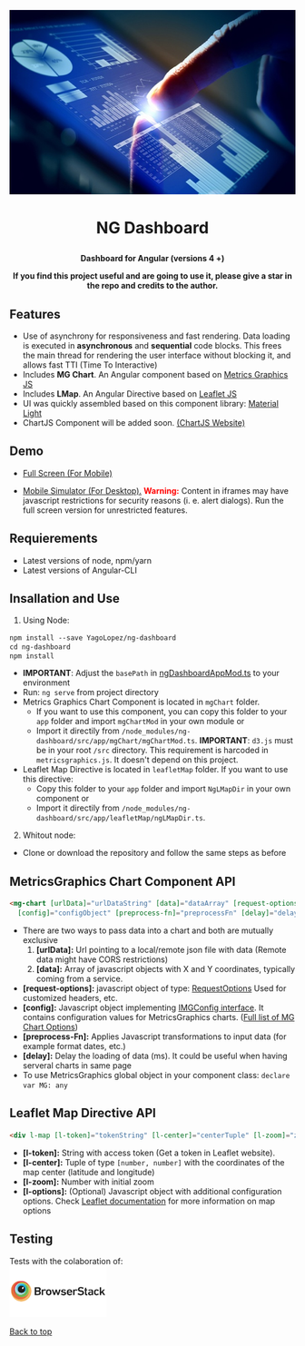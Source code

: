 <p align="center"><img src="src/assets/img/about9.jpg" style="width: 580px; height: 325px"></p>

<h1><p align="center">NG Dashboard</p></h1>
<b><p align="center">Dashboard for Angular (versions 4 +)</p></b>

<p align="center">
<b>If you find this project useful and are going to use it, please give a star in the repo and credits to the author.</b>
</p>

## Features

- Use of asynchrony for responsiveness and fast rendering. Data loading is executed 
  in **asynchronous** and **sequential** code blocks. This frees the main thread for rendering the user interface 
  without blocking it, and allows fast TTI (Time To Interactive)
- Includes **MG Chart**. An Angular component based on <a href="http://metricsgraphicsjs.org" target="_blank">Metrics Graphics JS</a>
- Includes **LMap**. An Angular Directive based on <a href="http://leafletjs.com" target="_blank">Leaflet JS</a>
- UI was quickly assembled based on this component library: <a href="https://github.com/YagoLopez/material-light" target="_blank">Material Light</a>
- ChartJS Component will be added soon. <a href="http://www.chartjs.org/" target="_blank">(ChartJS Website)</a>

## Demo

- <a href="https://yagolopez.github.io/ng-dashboard/dist" target="_blank">Full Screen (For Mobile)</a>

- <a href="http://mobt.me/ZPt4" target="_blank">Mobile Simulator (For Desktop).</a>
<b style="color: red"> Warning:</b> Content in iframes may have javascript restrictions for
security reasons (i. e. alert dialogs). Run the full screen version for unrestricted features.


## Requierements

- Latest versions of node, npm/yarn
- Latest versions of Angular-CLI

## Insallation and Use

1. Using Node:

```shell
npm install --save YagoLopez/ng-dashboard
cd ng-dashboard
npm install
```
- <b>IMPORTANT</b>: Adjust the `basePath` in 
  <a href="https://github.com/YagoLopez/ng-dashboard/blob/master/src/app/ngDashboardAppMod.ts#L25" target="_blank">
  ngDashboardAppMod.ts</a> to your environment
- Run: `ng serve` from project directory
- Metrics Graphics Chart Component is located in `mgChart` folder.
  - If you want to use this component, you can copy this folder to your `app` folder and import `mgChartMod` 
  in your own module or 
  - Import it directily from `/node_modules/ng-dashboard/src/app/mgChart/mgChartMod.ts`. 
  <b>IMPORTANT</b>: `d3.js` must be in your root `/src` directory. This requirement is harcoded in `metricsgraphics.js`. 
  It doesn't depend on this project.
- Leaflet Map Directive is located in `leafletMap` folder. If you want to use this directive:
  - Copy this folder to your `app` folder and import `NgLMapDir` in your own component or 
  - Import it directily from `/node_modules/ng-dashboard/src/app/leafletMap/ngLMapDir.ts`.

2. Whitout node:
- Clone or download the repository and follow the same steps as before

## MetricsGraphics Chart Component API

```html
<mg-chart [urlData]="urlDataString" [data]="dataArray" [request-options]="requestOptionsObject" 
  [config]="configObject" [preprocess-fn]="preprocessFn" [delay]="delayNumber"></mg-chart>
```

- There are two ways to pass data into a chart and both are mutually exclusive
  1. <b>[urlData]:</b> Url pointing to a local/remote json file with data (Remote data might have CORS restrictions)
  2. <b>[data]:</b> Array of javascript objects with X and Y coordinates, typically coming from a service.
- <b>[request-options]:</b> javascript object of type: 
  <a href="https://angular.io/api/http/RequestOptions" target="_blank">RequestOptions</a> Used for customized headers, etc.
- <b>[config]:</b> Javascript object implementing 
  <a href="https://github.com/YagoLopez/ng-dashboard/blob/master/src/app/mgChart/mgConfigInterface.ts" target="_blank">
  IMGConfig interface</a>. It contains configuration values for MetricsGraphics charts. 
  (<a href="https://github.com/mozilla/metrics-graphics/wiki/List-of-Options" target="_blank">Full list of MG Chart Options</a>)
- <b>[preprocess-Fn]:</b> Applies Javascript transformations to input data (for example format dates, etc.)
- <b>[delay]:</b> Delay the loading of data (ms). It could be useful when having serveral charts in same page
- To use MetricsGraphics global object in your component class: `declare var MG: any`

## Leaflet Map Directive API

```html
<div l-map [l-token]="tokenString" [l-center]="centerTuple" [l-zoom]="zoomNumber" [l-options]="optionsObject"></div>
```

- <b>[l-token]:</b> String with access token (Get a token in Leaflet website).
- <b>[l-center]:</b> Tuple of type `[number, number]` with the coordinates of the map center (latitude and longitude)
- <b>[l-zoom]:</b> Number with initial zoom
- <b>[l-options]:</b> (Optional) Javascript object with additional configuration options. Check 
<a href="http://leafletjs.com/reference-1.0.3.html" target="_blank">Leaflet documentation</a> 
for more information on map options

## Testing

<div>Tests with the colaboration of:</div>
<a href="https://www.browserstack.com/" target="_blank"><img src="browserstack-logo.png" height="90px"></a>

<a href="#">Back to top</a>
